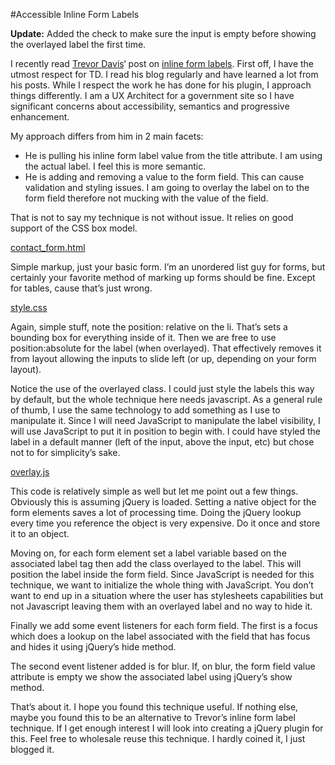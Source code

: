 #Accessible Inline Form Labels

__Update:__ Added the check to make sure the input is empty before showing the overlayed label the first time.

I recently read [Trevor Davis](http://trevordavis.net/)‘ post on [inline form labels](http://trevordavis.net/blog/tutorial/jquery-inline-form-labels/). First off, I have the utmost respect for TD. I read his blog regularly and have learned a lot from his posts. While I respect the work he has done for his plugin, I approach things differently. I am a UX Architect for a government site so I have significant concerns about accessibility, semantics and progressive enhancement.

My approach differs from him in 2 main facets:

* He is pulling his inline form label value from the title attribute. I am using the actual label. I feel this is more semantic.
* He is adding and removing a value to the form field. This can cause validation and styling issues. I am going to overlay the label on to the form field therefore not mucking with the value of the field.

That is not to say my technique is not without issue. It relies on good support of the CSS box model.

[contact_form.html](https://gist.github.com/476405#file_contact_form.html)

Simple markup, just your basic form. I’m an unordered list guy for forms, but certainly your favorite method of marking up forms should be fine. Except for tables, cause that’s just wrong.

[style.css](https://gist.github.com/476405#file_style.css)

Again, simple stuff, note the position: relative on the li. That’s sets a bounding box for everything inside of it. Then we are free to use position:absolute for the label (when overlayed). That effectively removes it from layout allowing the inputs to slide left (or up, depending on your form layout).

Notice the use of the overlayed class. I could just style the labels this way by default, but the whole technique here needs javascript. As a general rule of thumb, I use the same technology to add something as I use to manipulate it. Since I will need JavaScript to manipulate the label visibility, I will use JavaScript to put it in position to begin with. I could have styled the label in a default manner (left of the input, above the input, etc) but chose not to for simplicity’s sake.

[overlay.js](https://gist.github.com/476405#file_overlay.js)

This code is relatively simple as well but let me point out a few things. Obviously this is assuming jQuery is loaded. Setting a native object for the form elements saves a lot of processing time. Doing the jQuery lookup every time you reference the object is very expensive. Do it once and store it to an object.

Moving on, for each form element set a label variable based on the associated label tag then add the class overlayed to the label. This will position the label inside the form field. Since JavaScript is needed for this technique, we want to initialize the whole thing with JavaScript. You don’t want to end up in a situation where the user has stylesheets capabilities but not Javascript leaving them with an overlayed label and no way to hide it.

Finally we add some event listeners for each form field. The first is a focus which does a lookup on the label associated with the field that has focus and hides it using jQuery’s hide method.

The second event listener added is for blur. If, on blur, the form field value attribute is empty we show the associated label using jQuery’s show method.

That’s about it. I hope you found this technique useful. If nothing else, maybe you found this to be an alternative to Trevor’s inline form label technique. If I get enough interest I will look into creating a jQuery plugin for this. Feel free to wholesale reuse this technique. I hardly coined it, I just blogged it.